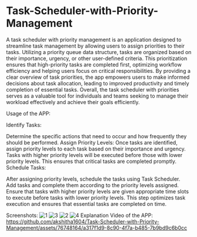 # Task-Scheduler-with-Priority-Management
A task scheduler with priority management is an application designed to streamline task management by allowing users to assign priorities to their tasks. Utilizing a priority queue data structure, tasks are organized based on their importance, urgency, or other user-defined criteria. This prioritization ensures that high-priority tasks are completed first, optimizing workflow efficiency and helping users focus on critical responsibilities. By providing a clear overview of task priorities, the app empowers users to make informed decisions about task allocation, leading to improved productivity and timely completion of essential tasks. Overall, the task scheduler with priorities serves as a valuable tool for individuals and teams seeking to manage their workload effectively and achieve their goals efficiently.


Usage of the APP:

Identify Tasks:

Determine the specific actions that need to occur and how frequently they should be performed.
Assign Priority Levels: 
Once tasks are identified, assign priority levels to each task based on their importance and urgency. Tasks with higher priority levels will be executed before those with lower priority levels. This ensures that critical tasks are completed promptly.
Schedule Tasks: 

After assigning priority levels, schedule the tasks using Task Scheduler. Add tasks and complete them according to the priority levels assigned. Ensure that tasks with higher priority levels are given appropriate time slots to execute before tasks with lower priority levels. This step optimizes task execution and ensures that essential tasks are completed on time.


Screenshots:
![1](https://github.com/akshitha1604/Task-Scheduler-with-Priority-Management/assets/76748164/ce12dcd0-a732-4100-b04c-b8f25b58c6a0)
![3](https://github.com/akshitha1604/Task-Scheduler-with-Priority-Management/assets/76748164/8aa070a3-bb96-47dc-b905-c6645f9e6a16)
![2](https://github.com/akshitha1604/Task-Scheduler-with-Priority-Management/assets/76748164/1805888a-15c3-4607-9d2c-3844ff5254d9)
![4](https://github.com/akshitha1604/Task-Scheduler-with-Priority-Management/assets/76748164/03899822-2fc7-41ff-9e05-0dc5c5529584)
Explanation Video of the APP:
https://github.com/akshitha1604/Task-Scheduler-with-Priority-Management/assets/76748164/a317f1d9-8c90-4f7a-b485-7b9bd9c6b0cc

